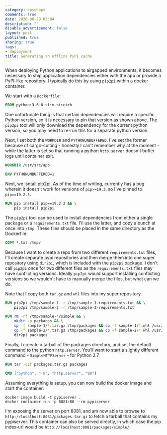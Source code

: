```yaml
---
category: opschops
comments: true
date: 2020-06-29 03:04
description: ""
disable_advertisement: false
layout: post
published: true
sharing: true
tags:
- deployment
title: Generating an offline PyPI cache
---
```


When deploying Python applications to airgapped environments, it becomes necessary to ship application dependencies either with the app or provide a PyPI-like repository. I typically do this by using `pip2pi` within a docker container.

We start with a `Dockerfile`:

```Dockerfile
FROM python:3.6.6-slim-stretch
```

One unfortunate thing is that certain dependencies will require a specific Python version, so it is necessary to pin that version as shown above. The `pip2pi` tool will only download the dependency for the current python version, so you may need to re-run this for a separate python version.

Next, I set both the `WORKDIR` and `PYTHONUNBUFFERED`. I've set the former because of cargo-culting - honestly I can't remember why at the moment - while the latter is set so that running a python `http.server` doesn't buffer logs until container exit.

```Dockerfile
WORKDIR /usr/src/app

ENV PYTHONUNBUFFERED=1
```

Next, we isntall pip2pi. As of the time of writing, currently has a bug wherein it doesn't work for versions of `pip>=19.3`, so I've pinned to `pip==19.2.3`.

```Dockerfile
RUN pip install pip==19.2.3 && \
    pip install pip2pi
```

The `pip2pi` tool can be used to install dependencies from either a single package or a `requirements.txt` file. I'll use the latter, and copy a bunch at once into `/tmp`. These files should be placed in the same directory as the Dockerfile.

```Dockerfile
COPY *.txt /tmp/
```

Because I want to create a repo from two different `requirements.txt` files, I'll create separate pypi repositories and then merge them into one super repository using `dir2pi`, which is included with the `pip2pi` package. I don't call `pip2pi` once for two different files as the `requirements.txt` files may have conflicting versions. Ideally `pip2pi` would support installing conflicting versions so we wouldn't have to manually merge the files, but what can we do.

Note that I copy both `tar.gz` and `whl` files into my super repository.

```Dockerfile
RUN pip2pi /tmp/sample-1 -r /tmp/sample-1-requirements.txt && \
    pip2pi /tmp/sample-2 -r /tmp/sample-2-requirements.txt

RUN rm -rf /tmp/sample-*/simple && \
    mkdir -p packages && \
    cp -f sample-1/*.tar.gz /tmp/packages && cp -f sample-1/*.whl /usr/src/app/packages && \
    cp -f sample-2/*.tar.gz /tmp/packages && cp -f sample-2/*.whl /usr/src/app/packages && \
    dir2pi packages
```

Finally, I creeate a tarball of the packages directory, and set the default command to the python `http.server`. You'll want to start a slightly different command - `SimpleHTTPServer` - for Python 2.7.

```Dockerfile
RUN tar -czf packages.tar.gz packages

CMD ["python", "-m", "http.server", "80"]
```

Assuming everything is setup, you can now build the docker image and start the container:

```shell
docker image build -t pypiserver .
docker container run -p 8081:80 --rm pypiserver
```

I'm exposing the server on port 8081, and am now able to browse to `http://localhost:8081/packages.tar.gz` to fetch a tarball that contains my pypiserver. This container can also be served directly, in which case the pip index-url would be `http://localhost:8081/packages/simple/`.

